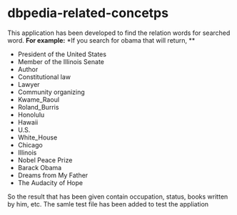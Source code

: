 dbpedia-related-concetps
========================
This application has been developed to find the relation words for searched word.
**For example:**
*If you search for obama that will return, **
- President of the United States
- Member of the Illinois Senate
- Author
- Constitutional law
- Lawyer
- Community organizing
- Kwame_Raoul
- Roland_Burris
- Honolulu
- Hawaii
- U.S.
- White_House
- Chicago
- Illinois
- Nobel Peace Prize
- Barack Obama
- Dreams from My Father
- The Audacity of Hope

So the result that has been given contain occupation, status, books written by him, etc. The samle test file has been added to test the appliation
